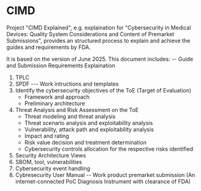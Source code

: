 # CIMD
Project "CIMD Explained", e.g. explaination for "Cybersecurity in Medical Devices: Quality System Considerations and Content of Premarket Submissions", provides an structured process to explain and achieve the guides and requirements by FDA.

It is based on the version of June 2025. This document includes:
-- Guide and Submission Requirements Explaination
   1) TPLC
   2) SPDF
--- Work intructions and templates
   1) Identify the cybersecurity objectives of the ToE (Target of Evaluation)
      - Framework and approach
      - Preliminary architecture 
   3) Threat Analysis and Risk Assessment on the ToE
      - Threat modeling and threat analysis
      - Threat scenario analysis and exploitability analysis
      - Vulnerability, attack path and exploitability analysis
      - Impact and rating
      - Risk value decision and treatment determination
      - Cybersecurity controls allocation for the respective risks identified
   4) Security Architecture Views
   6) SBOM, tool, vulnerabilities
   7) Cybersecurity event handling
   8) Cybresecurity User Manual
-- Work product premarket submission (An internet-connected PoC Diagnosis Instrument with clearance of FDA)
